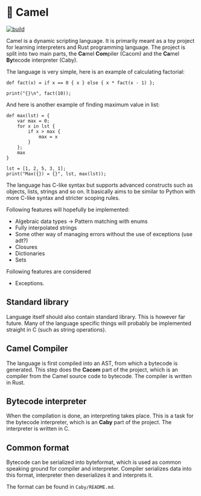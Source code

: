 # :camel: Camel

[![build](https://github.com/Gregofi/camel/actions/workflows/build-action.yaml/badge.svg)](https://github.com/Gregofi/camel/actions/workflows/build-action.yaml)

Camel is a dynamic scripting language. It is primarily meant as a toy project for learning interpreters and Rust programming language. The project is split into two main parts, the **Ca**mel **Com**piler (Cacom) and the **Ca**mel **By**tecode interpreter (Caby).

The language is very simple, here is an example of calculating factorial:

```
def fact(x) = if x == 0 { x } else { x * fact(x - 1) };

print("{}\n", fact(10));
```

And here is another example of finding maximum value in list:

```
def max(lst) = {
    var max = 0;
    for x in lst {
        if x > max {
            max = x
        }
    };
    max
}

lst = [1, 2, 5, 3, 1];
print("Max({}) = {}", lst, max(lst));
```

The language has C-like syntax but supports advanced constructs such as objects, lists, strings and so on. It basically aims to be similar to Python with more C-like syntax and stricter scoping rules.

Following features will hopefully be implemented:
- Algebraic data types -> Pattern matching with enums
- Fully interpolated strings
- Some other way of managing errors without the use of exceptions (use adt?)
- Closures
- Dictionaries
- Sets

Following features are considered
- Exceptions.

## Standard library

Language itself should also contain standard library. This is however far future. Many of the language specific things will probably be implemented straight in C (such as string operations).

## Camel Compiler

The language is first compiled into an AST, from which a bytecode is generated. This step does the **Cacom** part of the project, which is an compiler from the Camel source code to bytecode. The compiler is written in Rust.

## Bytecode interpreter

When the compilation is done, an interpreting takes place. This is a task for the bytecode interpreter, which is an **Caby** part of the project. The interpreter is written in C.

## Common format

Bytecode can be serialized into byteformat, which is used as common speaking ground for compiler and interpreter. Compiler serializes data into this format, interpreter then deserializes it and interprets it.

The format can be found in `Caby/README.md`.
